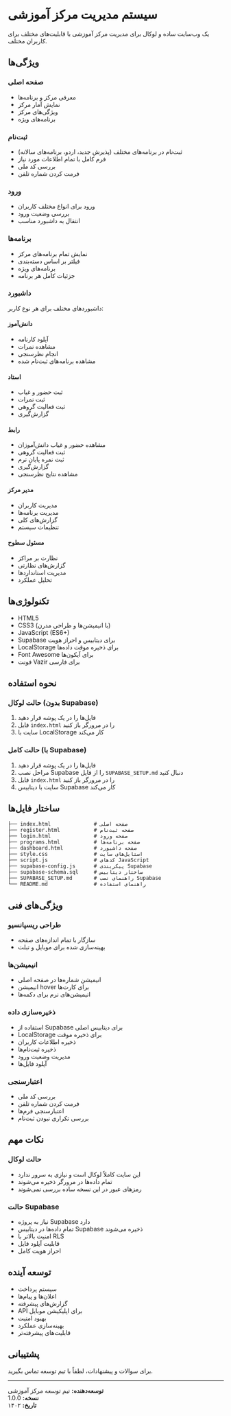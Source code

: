# سیستم مدیریت مرکز آموزشی

یک وب‌سایت ساده و لوکال برای مدیریت مرکز آموزشی با قابلیت‌های مختلف برای کاربران مختلف.

## ویژگی‌ها

### صفحه اصلی
- معرفی مرکز و برنامه‌ها
- نمایش آمار مرکز
- ویژگی‌های مرکز
- برنامه‌های ویژه

### ثبت‌نام
- ثبت‌نام در برنامه‌های مختلف (پذیرش جدید، اردو، برنامه‌های سالانه)
- فرم کامل با تمام اطلاعات مورد نیاز
- بررسی کد ملی
- فرمت کردن شماره تلفن

### ورود
- ورود برای انواع مختلف کاربران
- بررسی وضعیت ورود
- انتقال به داشبورد مناسب

### برنامه‌ها
- نمایش تمام برنامه‌های مرکز
- فیلتر بر اساس دسته‌بندی
- برنامه‌های ویژه
- جزئیات کامل هر برنامه

### داشبورد
داشبوردهای مختلف برای هر نوع کاربر:

#### دانش‌آموز
- آپلود کارنامه
- مشاهده نمرات
- انجام نظرسنجی
- مشاهده برنامه‌های ثبت‌نام شده

#### استاد
- ثبت حضور و غیاب
- ثبت نمرات
- ثبت فعالیت گروهی
- گزارش‌گیری

#### رابط
- مشاهده حضور و غیاب دانش‌آموزان
- ثبت فعالیت گروهی
- ثبت نمره پایان ترم
- گزارش‌گیری
- مشاهده نتایج نظرسنجی

#### مدیر مرکز
- مدیریت کاربران
- مدیریت برنامه‌ها
- گزارش‌های کلی
- تنظیمات سیستم

#### مسئول سطوح
- نظارت بر مراکز
- گزارش‌های نظارتی
- مدیریت استانداردها
- تحلیل عملکرد

## تکنولوژی‌ها

- HTML5
- CSS3 (با انیمیشن‌ها و طراحی مدرن)
- JavaScript (ES6+)
- Supabase برای دیتابیس و احراز هویت
- LocalStorage برای ذخیره موقت داده‌ها
- Font Awesome برای آیکون‌ها
- فونت Vazir برای فارسی

## نحوه استفاده

### حالت لوکال (بدون Supabase)
1. فایل‌ها را در یک پوشه قرار دهید
2. فایل `index.html` را در مرورگر باز کنید
3. سایت با LocalStorage کار می‌کند

### حالت کامل (با Supabase)
1. فایل‌ها را در یک پوشه قرار دهید
2. مراحل نصب Supabase را از فایل `SUPABASE_SETUP.md` دنبال کنید
3. فایل `index.html` را در مرورگر باز کنید
4. سایت با دیتابیس Supabase کار می‌کند

## ساختار فایل‌ها

```
├── index.html              # صفحه اصلی
├── register.html           # صفحه ثبت‌نام
├── login.html              # صفحه ورود
├── programs.html           # صفحه برنامه‌ها
├── dashboard.html          # صفحه داشبورد
├── style.css               # استایل‌های سایت
├── script.js               # کدهای JavaScript
├── supabase-config.js      # پیکربندی Supabase
├── supabase-schema.sql     # ساختار دیتابیس
├── SUPABASE_SETUP.md       # راهنمای نصب Supabase
└── README.md               # راهنمای استفاده
```

## ویژگی‌های فنی

### طراحی ریسپانسیو
- سازگار با تمام اندازه‌های صفحه
- بهینه‌سازی شده برای موبایل و تبلت

### انیمیشن‌ها
- انیمیشن شماره‌ها در صفحه اصلی
- انیمیشن hover برای کارت‌ها
- انیمیشن‌های نرم برای دکمه‌ها

### ذخیره‌سازی داده
- استفاده از Supabase برای دیتابیس اصلی
- LocalStorage برای ذخیره موقت
- ذخیره اطلاعات کاربران
- ذخیره ثبت‌نام‌ها
- مدیریت وضعیت ورود
- آپلود فایل‌ها

### اعتبارسنجی
- بررسی کد ملی
- فرمت کردن شماره تلفن
- اعتبارسنجی فرم‌ها
- بررسی تکراری نبودن ثبت‌نام

## نکات مهم

### حالت لوکال
- این سایت کاملاً لوکال است و نیازی به سرور ندارد
- تمام داده‌ها در مرورگر ذخیره می‌شوند
- رمزهای عبور در این نسخه ساده بررسی نمی‌شوند

### حالت Supabase
- نیاز به پروژه Supabase دارد
- تمام داده‌ها در دیتابیس Supabase ذخیره می‌شوند
- امنیت بالاتر با RLS
- قابلیت آپلود فایل
- احراز هویت کامل

## توسعه آینده

- سیستم پرداخت
- اعلان‌ها و پیام‌ها
- گزارش‌های پیشرفته
- API برای اپلیکیشن موبایل
- بهبود امنیت
- بهینه‌سازی عملکرد
- قابلیت‌های پیشرفته‌تر

## پشتیبانی

برای سوالات و پیشنهادات، لطفاً با تیم توسعه تماس بگیرید.

---

**توسعه‌دهنده:** تیم توسعه مرکز آموزشی  
**نسخه:** 1.0.0  
**تاریخ:** ۱۴۰۲
